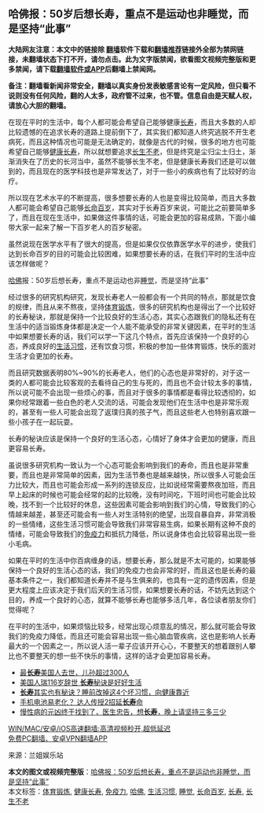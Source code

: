  <h2>哈佛报：50岁后想长寿，重点不是运动也非睡觉，而是坚持“此事”</h2> <p class="notice"><b>大陆网友注意：本文中的链接除 <a href="https://github.com/bannedbook/fanqiang" >翻墙</a>软件下载和<a href="https://github.com/killgcd/justmysocks/blob/master/README.md">翻墙推荐</a>链接外全部为禁网链接，未翻墙状态下打不开，请勿点击。此为文字版禁闻，欲看图文视频完整版和更多禁闻，请下载<a href="https://github.com/bannedbook/fanqiang">翻墙软件或APP</a>后翻墙上禁闻网。</p><p>备注：翻墙看新闻非常安全，翻墙以真实身份发表敏感言论有一定风险，但只看不说则没有任何风险，翻的人太多，政府管不过来，也不管。信息自由是天赋人权，请放心大胆的翻墙。</b></p>  <div class="entry"> <p>在现在平时的生活中，每个人都可能会希望自己能够健康<a href="https://www.bannedbook.org/bnews/tag/%e9%95%bf%e5%af%bf/" class="st_tag internal_tag" rel="tag" title="标签 长寿 下的日志">长寿</a>，而且大多数的人却比较遗憾的在追求长寿的道路上提前倒下了，其实我们都知道人终究逃脱不开生老病死，而且这种情况也可能是无法确定的，就像是古代的时候，很多的地方也可能希望自己能够<a href="https://www.bannedbook.org/bnews/tag/%E5%81%A5%E5%BA%B7%E9%95%BF%E5%AF%BF/" class="st_tag internal_tag" rel="tag" title="标签 健康长寿 下的日志">健康长寿</a>，所以就想要追求<a href="https://www.bannedbook.org/bnews/tag/%e9%95%bf%e7%94%9f%e4%b8%8d%e8%80%81/" class="st_tag internal_tag" rel="tag" title="标签 长生不老 下的日志">长生不老</a>，但是终究是尘归尘土归土，渐渐消失在了历史的长河当中，虽然不能够长生不老，但是健康长寿我们还是可以做到的，而且现在的医学科技也是非常发达了，对于一些小的疾病也有了比较好的治疗。</p> <p>所以现在艺术水平的不断提高，很多想要长寿的人也是变得比较简单，而且大多数人都可能会希望自己能够<a href="https://www.bannedbook.org/bnews/tag/%e9%95%bf%e5%91%bd%e7%99%be%e5%b2%81/" class="st_tag internal_tag" rel="tag" title="标签 长命百岁 下的日志">长命百岁</a>，其实对于长寿百岁来说，可能比之前要简单多了，而且在现在生活中，如果做这件事情的话，可能会更加的容易成熟，下面小编带大家一起来了解一下百岁老人的百岁秘密。</p> <p>虽然说现在医学水平有了很大的提高，但是如果仅仅依靠医学水平的进步，使我们达到长命百岁的目的可能会比较困难，如果想要长寿的话，在我们平时的生活中应该怎样做呢？</p>  <p><a href="https://www.bannedbook.org/bnews/tag/%e5%93%88%e4%bd%9b/" class="st_tag internal_tag" rel="tag" title="标签 哈佛 下的日志">哈佛</a>报：50岁后想长寿，重点不是运动也非<a href="https://www.bannedbook.org/bnews/tag/%E7%9D%A1%E8%A7%89/" class="st_tag internal_tag" rel="tag" title="标签 睡觉 下的日志">睡觉</a>，而是坚持“此事”</p> <p>经过很多的研究机构研究，发现长寿老人一般都会有一个共同的特点，那就是饮食的规律，而且从来不熬夜，坚持<a href="https://www.bannedbook.org/bnews/tag/%E4%BD%93%E8%82%B2%E9%94%BB%E7%82%BC/" class="st_tag internal_tag" rel="tag" title="标签 体育锻炼 下的日志">体育锻炼</a>，很多的研究机构也是得出了一个比较好的长寿秘诀，那就是保持一个比较良好的生活心态，其实心态跟我们的隐私还有在生活中的适当锻炼身体都是决定一个人能不能承受的非常关键因素，在平时的生活中如果想要长寿的话，我们可以学一下这几个特点，首先应该保持一个良好的心态，养成良好的<a href="https://www.bannedbook.org/bnews/tag/%E7%94%9F%E6%B4%BB%E4%B9%A0%E6%83%AF/" class="st_tag internal_tag" rel="tag" title="标签 生活习惯 下的日志">生活习惯</a>，还有饮食习惯，积极的参加一些体育锻炼，快乐的面对生活才会更加的长寿。</p> <p>而且研究数据表明80%~90%的长寿老人，他们的心态也是非常好的，对于这一类的人都可能会比较客观的去看待自己的生与死的，而且也不会计较太多的事情，所以说可能不会出现一些烦心的事，而且对于很多的事情都是看得比较透彻的，如果你经常跟着一些白色的老人交流的话，可能会发现他们在生活中也是非常乐观的，甚至有一些人可能会出现了返璞归真的孩子气，而且这些老人也特别喜欢跟一些小孩子在一起玩耍。</p>  <p>长寿的秘诀应该是保持一个良好的生活心态，心情好了身体才会更加的健康，而且更容易长寿。</p> <p>虽说很多研究机构一致认为一个心态可能会影响到我们的寿命，而且也是非常重要，而且也是非常简单的因素，因为生活节奏也是越来越快，所以很多人可能会压力比较大，而且也可能会形成一系列的连锁反应，比如说经常需要熬夜加班，而且早上起床的时候也可能会经常的起的比较晚，没有时间吃，下班时间也可能会比较晚，找不到一个比较好的休息，这些因素可能会影响到我们的心情，导致我们的心情越来越差，甚至还可能会有一些人对生活特别的绝望，出现自暴自弃，非常消极的一些情绪，这些生活习惯可能会导致我们非常容易生病，如果长期有这种不良的情绪，可能会导致我们的<a href="https://www.bannedbook.org/bnews/tag/%E5%85%8D%E7%96%AB%E5%8A%9B/" class="st_tag internal_tag" rel="tag" title="标签 免疫力 下的日志">免疫力</a>和抵抗力降低，所以说身体也会比较容易出现一些小毛病。</p> <p>如果在平时的生活中你百病缠身的话，想要长寿，那么就是不太可能的，如果能够保持一个良好的生活心态的话，我们的免疫力也会非常的好，而且这也是长寿的最基本条件之一，我们都知道长寿并不是与生俱来的，也具有一定的遗传因素，但是更大程度上应该决定于我们后天的生活习惯，如果想要长寿的话，不妨先达到这个目的，养成一个良好的心态，就算不能够长寿也能够多活几年，各位读者朋友你们觉得呢？</p>  <p>在平时的生活中，如果烦恼比较多，经常出现心烦意乱的情况，那么就可能会导致我们的免疫力降低，而且还可能会容易出现一些心脑血管疾病，这也是影响人长寿最大的一个因素之一，所以说人活一辈子应该开开心心，不要整天的想着跟别人攀比也不要整天的想一些不快乐的事情，这样的话才会更加容易长寿。</p> <ul class='op-related-articles' title='相关阅读'> <li><a href='https://www.bannedbook.org/bnews/baitai/20210420/1529874.html' target='_blank'>最<b>长寿</b>美国人去世，儿孙超过300人</a></li> <li><a href='https://www.bannedbook.org/bnews/worldnews/usa/20210419/1529427.html' target='_blank'>美国人瑞116岁辞世 <b>长寿</b>秘诀是好好生活</a></li> <li><a href='https://www.bannedbook.org/bnews/health/20210419/1529060.html' target='_blank'><b>长寿</b>其实也有秘诀？睡前改掉这4个坏习惯，向健康靠近</a></li> <li><a href='https://www.bannedbook.org/bnews/cnnews/20210418/1528498.html' target='_blank'>手机电池易老化？ 达人传授2招延<b>长寿</b>命</a></li> <li><a href='https://www.bannedbook.org/bnews/health/20210417/1528071.html' target='_blank'>慢性病的元凶终于找到了，医生忠告，想<b>长寿</b>，晚上请坚持三多三少</a></li> </ul> <p class="texttj"> <a href="https://github.com/bannedbook/fanqiang/wiki/V2ray%E6%9C%BA%E5%9C%BA" target="_blank">WIN/MAC/安卓/iOS高速翻墙:高清视频秒开,超低延迟</a><br/> <a href="https://github.com/bannedbook/fanqiang/wiki/%E7%A6%81%E9%97%BB%E7%BD%91%E5%AE%89%E5%8D%93%E7%BF%BB%E5%A2%99%E6%96%B0%E9%97%BBAPP" target="_blank">免费PC翻墙、安卓VPN翻墙APP</a></p><p> 来源：兰姐娱乐站 </p> <a name='sharetosocial'></a>       <div><b>本文的图文或视频完整版</b>：<a href='https://www.bannedbook.org/bnews/lifebaike/20210421/1530497.html'>哈佛报：50岁后想长寿，重点不是运动也非睡觉，而是坚持“此事”</a></div>  </div><!--END ENTRY--> <div class="postfooter"> <div>本文标签：<a href="https://www.bannedbook.org/bnews/tag/%E4%BD%93%E8%82%B2%E9%94%BB%E7%82%BC/" rel="tag">体育锻炼</a>, <a href="https://www.bannedbook.org/bnews/tag/%E5%81%A5%E5%BA%B7%E9%95%BF%E5%AF%BF/" rel="tag">健康长寿</a>, <a href="https://www.bannedbook.org/bnews/tag/%E5%85%8D%E7%96%AB%E5%8A%9B/" rel="tag">免疫力</a>, <a href="https://www.bannedbook.org/bnews/tag/%e5%93%88%e4%bd%9b/" rel="tag">哈佛</a>, <a href="https://www.bannedbook.org/bnews/tag/%E7%94%9F%E6%B4%BB%E4%B9%A0%E6%83%AF/" rel="tag">生活习惯</a>, <a href="https://www.bannedbook.org/bnews/tag/%E7%9D%A1%E8%A7%89/" rel="tag">睡觉</a>, <a href="https://www.bannedbook.org/bnews/tag/%e9%95%bf%e5%91%bd%e7%99%be%e5%b2%81/" rel="tag">长命百岁</a>, <a href="https://www.bannedbook.org/bnews/tag/%e9%95%bf%e5%af%bf/" rel="tag">长寿</a>, <a href="https://www.bannedbook.org/bnews/tag/%e9%95%bf%e7%94%9f%e4%b8%8d%e8%80%81/" rel="tag">长生不老</a></div>  </div><!--END POSTFOOTER--> 